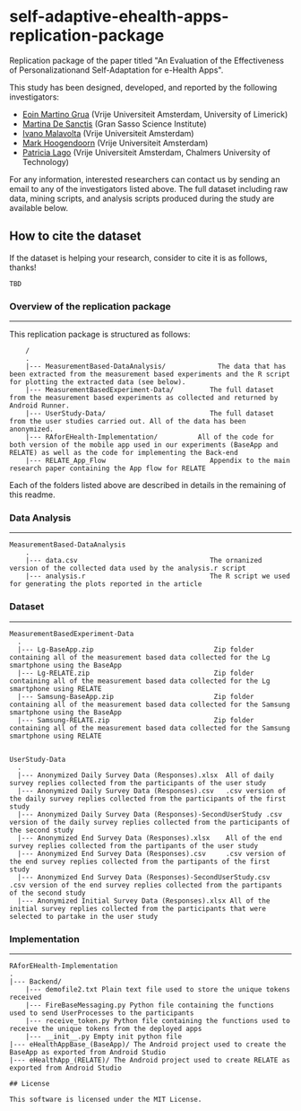 # self-adaptive-ehealth-apps-replication-package
Replication package of the paper titled "An Evaluation of the Effectiveness of Personalizationand Self-Adaptation for e-Health Apps".

This study has been designed, developed, and reported by the following investigators:

- [Eoin Martino Grua](https://emgrua.github.io/) (Vrije Universiteit Amsterdam, University of Limerick)
- [Martina De Sanctis](https://martinadesanctis.bitbucket.io/index.html) (Gran Sasso Science Institute) 
- [Ivano Malavolta](https://www.ivanomalavolta.com) (Vrije Universiteit Amsterdam)
- [Mark Hoogendoorn](https://www.cs.vu.nl/~mhoogen/) (Vrije Universiteit Amsterdam)
- [Patricia Lago](https://www.cs.vu.nl/~patricia/Patricia_Lago/Home.html) (Vrije Universiteit Amsterdam, Chalmers University of Technology)

For any information, interested researchers can contact us by sending an email to any of the investigators listed above.
The full dataset including raw data, mining scripts, and analysis scripts produced during the study are available below.

## How to cite the dataset
If the dataset is helping your research, consider to cite it is as follows, thanks!

```
TBD
```

### Overview of the replication package
---

This replication package is structured as follows:

```
    /
    .
    |--- MeasurementBased-DataAnalysis/       		The data that has been extracted from the measurement based experiments and the R script for plotting the extracted data (see below).
    |--- MeasurementBasedExperiment-Data/         The full dataset from the measurement based experiments as collected and returned by Android Runner.
    |--- UserStudy-Data/   	                      The full dataset from the user studies carried out. All of the data has been anonymized.
    |--- RAforEHealth-Implementation/          All of the code for both version of the mobile app used in our experiments (BaseApp and RELATE) as well as the code for implementing the Back-end          
    |--- RELATE_App_Flow                          Appendix to the main research paper containing the App flow for RELATE
```
Each of the folders listed above are described in details in the remaining of this readme.

### Data Analysis
---
```
MeasurementBased-DataAnalysis
    .
    |--- data.csv                                 The ornanized version of the collected data used by the analysis.r script
    |--- analysis.r                               The R script we used for generating the plots reported in the article
```
### Dataset
---
```
MeasurementBasedExperiment-Data
  .
  |--- Lg-BaseApp.zip                              Zip folder containing all of the measurement based data collected for the Lg smartphone using the BaseApp
  |--- Lg-RELATE.zip                               Zip folder containing all of the measurement based data collected for the Lg smartphone using RELATE
  |--- Samsung-BaseApp.zip                         Zip folder containing all of the measurement based data collected for the Samsung smartphone using the BaseApp
  |--- Samsung-RELATE.zip                          Zip folder containing all of the measurement based data collected for the Samsung smartphone using RELATE
```
```

UserStudy-Data
  .
  |--- Anonymized Daily Survey Data (Responses).xlsx  All of daily survey replies collected from the participants of the user study
  |--- Anonymized Daily Survey Data (Responses).csv   .csv version of the daily survey replies collected from the participants of the first study
  |--- Anonymized Daily Survey Data (Responses)-SecondUserStudy .csv version of the daily survey replies collected from the participants of the second study
  |--- Anonymized End Survey Data (Responses).xlsx    All of the end survey replies collected from the partipants of the user study
  |--- Anonymized End Survey Data (Responses).csv     .csv version of the end survey replies collected from the partipants of the first study
  |--- Anonymized End Survey Data (Responses)-SecondUserStudy.csv  .csv version of the end survey replies collected from the partipants of the second study
  |--- Anonymized Initial Survey Data (Responses).xlsx All of the initial survey replies collected from the participants that were selected to partake in the user study
```
### Implementation
---
```
RAforEHealth-Implementation
.
|--- Backend/
    |--- demofile2.txt Plain text file used to store the unique tokens received
    |--- FireBaseMessaging.py Python file containing the functions used to send UserProcesses to the participants
    |--- receive_token.py Python file containing the functions used to receive the unique tokens from the deployed apps
    |--- __init__.py Empty init python file
|--- eHealthAppBase_(BaseApp)/ The Android project used to create the BaseApp as exported from Android Studio
|--- eHealthApp_(RELATE)/ The Android project used to create RELATE as exported from Android Studio

## License

This software is licensed under the MIT License.
